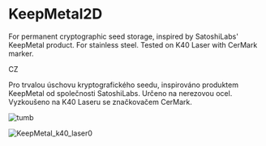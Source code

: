 # KeepMetal2D

For permanent cryptographic seed storage, inspired by SatoshiLabs' KeepMetal product.
For stainless steel. Tested on K40 Laser with CerMark marker.

CZ

Pro trvalou úschovu kryptografického seedu, inspirováno produktem KeepMetal od společnosti SatoshiLabs.
Určeno na nerezovou ocel. Vyzkoušeno na K40 Laseru se značkovačem CerMark.

![tumb](https://github.com/r21m/KeepMetal2D/assets/39201428/b694b2d9-1bed-404b-ba73-191f476a2278)

![KeepMetal_k40_laser0](https://github.com/r21m/KeepMetal2D/assets/39201428/0866d806-6558-45c0-8f6f-289dc21d54f7)
